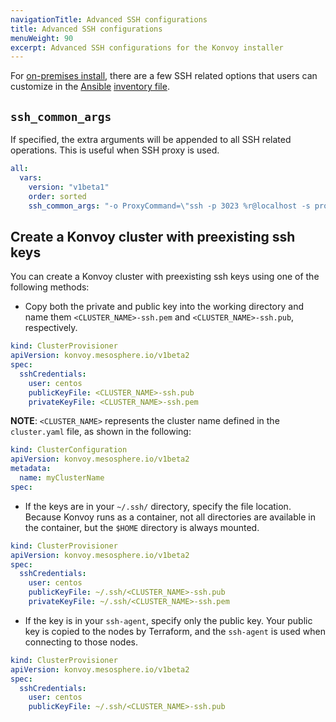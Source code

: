 ```yaml
---
navigationTitle: Advanced SSH configurations
title: Advanced SSH configurations
menuWeight: 90
excerpt: Advanced SSH configurations for the Konvoy installer
---
```


<!-- markdownlint-disable MD004 MD007 MD025 MD030 -->

For [on-premises install][install_onprem], there are a few SSH related options that users can customize in the [Ansible][ansible] [inventory file][ansible_inventory].

## `ssh_common_args`

If specified, the extra arguments will be appended to all SSH related operations.
This is useful when SSH proxy is used.

```yaml
all:
  vars:
    version: "v1beta1"
    order: sorted
    ssh_common_args: "-o ProxyCommand=\"ssh -p 3023 %r@localhost -s proxy:%h:%p\""
```

## Create a Konvoy cluster with preexisting ssh keys

You can create a Konvoy cluster with preexisting ssh keys using one of the following methods:

- Copy both the private and public key into the working directory and name them `<CLUSTER_NAME>-ssh.pem` and `<CLUSTER_NAME>-ssh.pub`, respectively.

```yaml
kind: ClusterProvisioner
apiVersion: konvoy.mesosphere.io/v1beta2
spec:
  sshCredentials:
    user: centos
    publicKeyFile: <CLUSTER_NAME>-ssh.pub
    privateKeyFile: <CLUSTER_NAME>-ssh.pem
```

**NOTE**: `<CLUSTER_NAME>` represents the cluster name defined in the `cluster.yaml` file, as shown in the following:

```yaml
kind: ClusterConfiguration
apiVersion: konvoy.mesosphere.io/v1beta2
metadata:
  name: myClusterName
spec:
```

- If the keys are in your `~/.ssh/` directory, specify the file location. Because Konvoy runs as a container, not all directories are available in the container, but the `$HOME` directory is always mounted.

```yaml
kind: ClusterProvisioner
apiVersion: konvoy.mesosphere.io/v1beta2
spec:
  sshCredentials:
    user: centos
    publicKeyFile: ~/.ssh/<CLUSTER_NAME>-ssh.pub
    privateKeyFile: ~/.ssh/<CLUSTER_NAME>-ssh.pem
```

- If the key is in your `ssh-agent`, specify only the public key. Your public key is copied to the nodes by Terraform, and the `ssh-agent` is used when connecting to those nodes.

```yaml
kind: ClusterProvisioner
apiVersion: konvoy.mesosphere.io/v1beta2
spec:
  sshCredentials:
    user: centos
    publicKeyFile: ~/.ssh/<CLUSTER_NAME>-ssh.pub
```

[install_onprem]: ../install-onprem/
[ansible]: https://www.ansible.com
[ansible_inventory]: https://docs.ansible.com/ansible/latest/user_guide/intro_inventory.html
[ansible_wait_for]: https://docs.ansible.com/ansible/2.9/modules/wait_for_module.html
